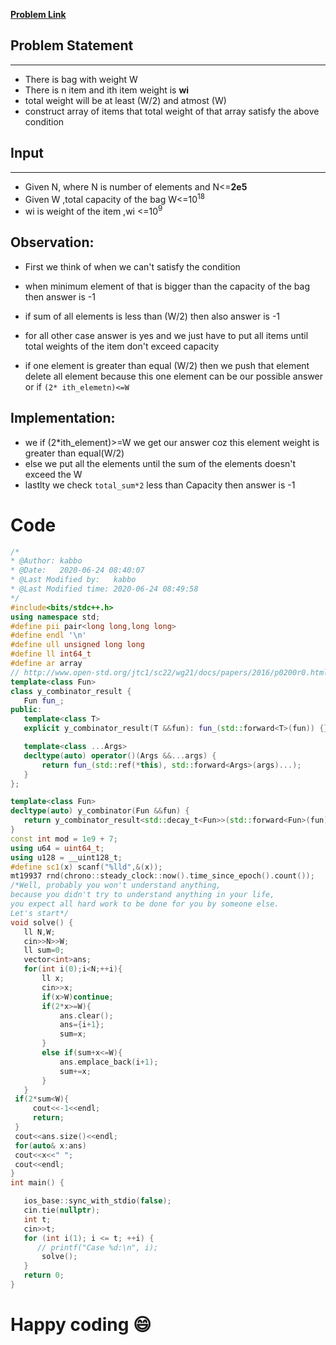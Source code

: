 [**Problem Link**](https://codeforces.com/contest/1447/problem/C)

## **Problem Statement**
---
- There is bag with weight W 
- There is n item and ith item weight is **wi**
- total weight will be at least (W/2) and atmost (W)
- construct array of items that total weight of that array satisfy the above condition

## Input
---
- Given N, where N is number of elements
and N<=**2e5**
- Given W ,total capacity of the bag
W<=10<sup>18
- wi is weight of the item ,wi <=10<sup>9


## Observation:
- First we think of when we can't satisfy the condition
- when minimum element of that is bigger than the capacity of the bag then answer is -1
- if sum of all elements is less than (W/2) 
then also answer is -1

- for all other case answer is yes and we just have to put all items until total weights of the item don't exceed capacity
- if one element is greater than equal (W/2) then we push that element delete all element because this one element can be our possible answer or if `(2* ith_elemetn)<=W`

## Implementation:
- we if (2*ith_element)>=W we get our answer coz this element weight is greater than equal(W/2)
- else we put all the elements until the sum of the elements doesn't exceed the W
- lastlty we check `total_sum*2` less than Capacity then answer is -1

# Code
 ```c++
 /*
* @Author: kabbo
* @Date:   2020-06-24 08:40:07
* @Last Modified by:   kabbo
* @Last Modified time: 2020-06-24 08:49:58
*/
#include<bits/stdc++.h>
using namespace std;
#define pii pair<long long,long long>
#define endl '\n'
#define ull unsigned long long
#define ll int64_t
#define ar array
// http://www.open-std.org/jtc1/sc22/wg21/docs/papers/2016/p0200r0.html
template<class Fun>
class y_combinator_result {
    Fun fun_;
public:
    template<class T>
    explicit y_combinator_result(T &&fun): fun_(std::forward<T>(fun)) {}
 
    template<class ...Args>
    decltype(auto) operator()(Args &&...args) {
        return fun_(std::ref(*this), std::forward<Args>(args)...);
    }
};
 
template<class Fun>
decltype(auto) y_combinator(Fun &&fun) {
    return y_combinator_result<std::decay_t<Fun>>(std::forward<Fun>(fun));
}
const int mod = 1e9 + 7;
using u64 = uint64_t;
using u128 = __uint128_t;
#define sc1(x) scanf("%lld",&(x));
mt19937 rnd(chrono::steady_clock::now().time_since_epoch().count());
/*Well, probably you won't understand anything,
because you didn't try to understand anything in your life,
you expect all hard work to be done for you by someone else. 
Let's start*/
void solve() {
    ll N,W;
    cin>>N>>W;
    ll sum=0;
    vector<int>ans;
    for(int i(0);i<N;++i){
        ll x;
        cin>>x;
        if(x>W)continue;
        if(2*x>=W){
            ans.clear();
            ans={i+1};
            sum=x;
        }
        else if(sum+x<=W){
            ans.emplace_back(i+1);
            sum+=x;
        }
    }
  if(2*sum<W){
      cout<<-1<<endl;
      return;
  }
  cout<<ans.size()<<endl;
  for(auto& x:ans)
  cout<<x<<" ";
  cout<<endl;
}
int main() {

    ios_base::sync_with_stdio(false);
    cin.tie(nullptr);
    int t;
    cin>>t;
    for (int i(1); i <= t; ++i) {
       // printf("Case %d:\n", i);
        solve();
    }
    return 0;
}
```
# Happy coding :smile:

